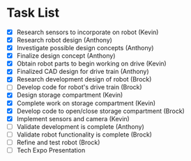 # Task List
- [x] Research sensors to incorporate on robot (Kevin)
- [x] Research robot design (Anthony)
- [x] Investigate possible design concepts (Anthony)
- [x] Finalize design concept (Anthony)
- [x] Obtain robot parts to begin working on drive (Kevin)
- [x] Finalized CAD design for drive train (Anthony)
- [x] Research development design of robot (Brock)
- [ ] Develop code for robot's drive train (Brock)
- [x] Design storage compartment (Kevin)
- [x] Complete work on storage compartment (Kevin)
- [x] Develop code to open/close storage compartment (Brock)
- [x] Implement sensors and camera (Kevin)
- [ ] Validate development is complete (Anthony)
- [ ] Validate robot functionality is complete (Brock)
- [ ] Refine and test robot (Brock)
- [ ] Tech Expo Presentation 
